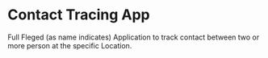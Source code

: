 # Contact Tracing App
 Full Fleged (as name indicates) Application to track contact between two or more person at the specific Location.
